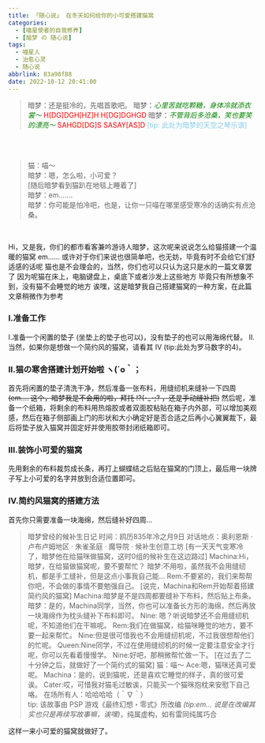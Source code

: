 ```yaml
---
title: 「随心说」 在冬天如何给你的小可爱搭建猫窝
categories: 
  - [喵星使者的自我修养]
  - [暗梦 の 随心说]
tags:
  - 喵星人
  - 治愈心灵
  - 随心说
abbrlink: 83a98f88
date: 2022-10-12 20:41:00
---
```

>暗梦：还是挺冷的，先唱首歌吧。
>暗梦：<i><font color="green">心里苦就吃颗糖，身体冷就添衣裳～</font></i>
><font color="red">H[DG]DGH[HZ]H H[DG]DGHGD</font>
>暗梦：<i><font color="green">不管背后多沧桑，笑也要笑的漂亮～</font></i>
><font color="red">SAHGD[DG]S SASAY[AS]D</font>
><font color="skyblue">[tip: 此处为暗梦的天空之琴乐谱]</font>
<br>
<div id="darkdream_inject_tips"></div>
<script>
enable_keypiano();
echo_inject_tips();
</script>
<br>
<blockquote>
猫：喵～<br>
暗梦：嗯，怎么啦，小可爱？<br>
[随后暗梦看到猫趴在地毯上睡着了]<br>
暗梦：em.......<br>
暗梦：你可能是怕冷吧，也是，让你一只喵在哪里感受寒冷的话确实有点沧桑。<br>
</blockquote>
<br>

Hi，又是我，你们的都市看客兼吟游诗人暗梦，这次呢来说说怎么给猫搭建一个温暖的猫窝
em...... 或许对于你们来说也很简单吧，也无妨，毕竟有时不会给它们舒适感的话呢
猫也是不会理会的，当然，你们也可以只认为这只是水的一篇文章罢了
因为呢猫在床上，电脑键盘上，桌底下或者沙发上这些地方
毕竟只有所想象不到，没有猫不会睡觉的地方
诶嘿，这是暗梦我自己搭建猫窝的一种方案，在此篇文章稍微作为参考

### I.准备工作
I.准备一个闲置的垫子 (坐垫上的垫子也可以)，没有垫子的也可以用海绵代替。
II.当然，如果你是想做一个简约风的猫窝，请看其 IV (tip:此处为罗马数字的4)。

### II.猫の寒舍搭建计划开始啦 ヽ(´o｀；
首先将闲置的垫子清洗干净，然后准备一张布料，用缝纫机来缝补一下四周 <del>(em.... 这个，暗梦我是不会用的啦，拜托 !?(･_･;? ，还是手动缝补把)</del>
然后呢，准备一个纸箱，将剩余的布料用热熔胶或者双面胶粘贴在箱子内外部，可以增加美观感，然后在箱子侧部画上门的形状和大小确定好是否合适之后再小心翼翼裁下，最后将垫子放入猫窝并固定好并使用胶带封闭纸箱即可。

### III.装饰小可爱的猫窝
先用剩余的布料裁剪成长条，再打上蝴蝶结之后贴在猫窝的门顶上，最后用一块牌子写上小可爱的名字并放到合适位置即可。

### IV.简约风猫窝的搭建方法
首先你只需要准备一块海绵，然后缝补好四周...

>暗梦曾经的候补生日记
>时间：鸥历835年冷之月9日
>对话地点：奥利恩斯 · 卢布卢姆地区 · 朱雀圣庭 · 魔导院 · 候补生创意工坊
>[有一天天气变寒冷了，暗梦他在给猫咪做猫窝，这时0组的候补生在这边路过]
>Machina:Hi，暗梦，在给猫做猫窝呢，要不要帮忙？
>暗梦:不用啦，虽然我不会用缝纫机，都是手工缝补，但是这点小事我自己能...
>Rem:不要紧的，我们来帮帮你吧，不会做的事情不要勉强自己。
>[说完，Machina和Rem开始帮着搭建简约风的猫窝]
>Machina:暗梦是不是四周都要缝补下布料，然后贴上布条。
>暗梦：是的，Machina同学，当然，你也可以准备长方形的海绵，然后再放一块海绵作为枕头缝补下布料即可。
>Nine: 嗯？听说暗梦还不会用缝纫机呢，不知道他们在干嘛呢。
>Rem:我们在做猫窝，给猫咪睡觉的地方，要不要一起来帮忙。
>Nine:但是很可惜我也不会用缝纫机呢，不过我很想帮他们的忙呢。
>Queen:Nine同学，不过在使用缝纫机的时候一定要注意安全才行呢，你可以先看着慢慢学。
>Nine:好吧，那稍微帮忙做一下。
>[在过去了二十分钟之后，就做好了一个简约式的猫窝]
>猫：喵～
>Ace:嗯，猫咪还真可爱呢。
>Machina：是的，说到猫呢，还是喜欢它睡觉的样子，真的很可爱诶。
>Cater:哎，可惜我对猫毛过敏诶，只能买一个猫咪抱枕来安慰下自己咯。
>在场所有人：哈哈哈哈（＾∇＾）
></br>
>tip: 该故事由 PSP 游戏《最终幻想・零式》所改编 <i>(tip:em... 说是在改编其实也只是再续写故事嘛，诶嘿)</i>，纯属虚构，如有雷同纯属巧合

这样一来小可爱的猫窝就做好了。
